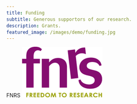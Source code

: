 ```yaml
---
title: Funding
subtitle: Generous supportors of our research.
description: Grants.
featured_image: /images/demo/funding.jpg
---
```


<div class="gallery" data-columns="4">  
    FNRS
    <a href="https://www.frs-fnrs.be/fr/"><img src="/images/funding/fnrs.png"></a>
</div>